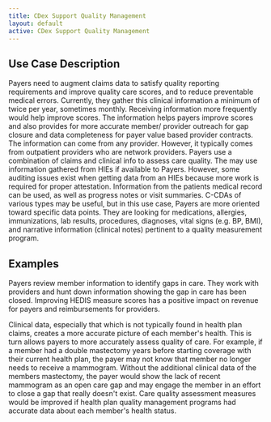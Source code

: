 ```yaml
---
title: CDex Support Quality Management
layout: default
active: CDex Support Quality Management
---
```


## Use Case Description
Payers need to augment claims data to satisfy quality reporting requirements and improve quality care scores, and to reduce preventable medical errors. Currently, they gather this clinical information a minimum of twice per year, sometimes monthly. Receiving information more frequently would help improve scores. The information helps payers improve scores and also provides for more accurate member/ provider outreach for gap closure and data completeness for payer value based provider contracts. The information can come from any provider. However, it typically comes from outpatient providers who are network providers. Payers use a combination of claims and clinical info to assess care quality. The may use information gathered from HIEs if available to Payers. However, some auditing issues exist when getting data from an HIEs because more work is required for proper attestation. Information from the patients medical record can be used, as well as progress notes or visit summaries. C-CDAs of various types may be useful, but in this use case, Payers are more oriented toward specific data points. They are looking for medications, allergies, immunizations, lab results, procedures, diagnoses, vital signs (e.g. BP, BMI), and narrative information (clinical notes) pertinent to a quality measurement program.

## Examples
Payers review member information to identify gaps in care. They work with providers and hunt down information showing the gap in care has been closed. Improving HEDIS measure scores has a positive impact on revenue for payers and reimbursements for providers.

Clinical data, especially that which is not typically found in health plan claims, creates a more accurate picture of each member's health. This is turn allows payers to more accurately assess quality of care. For example, if a member had a double mastectomy years before starting coverage with their current health plan, the payer may not know that member no longer needs to receive a mammogram. Without the additional clinical data of the members mastectomy, the payer would show the lack of recent mammogram as an open care gap and may engage the member in an effort to close a gap that really doesn't exist. Care quality assessment measures would be improved if health plan quality management programs had accurate data about each member's health status.  